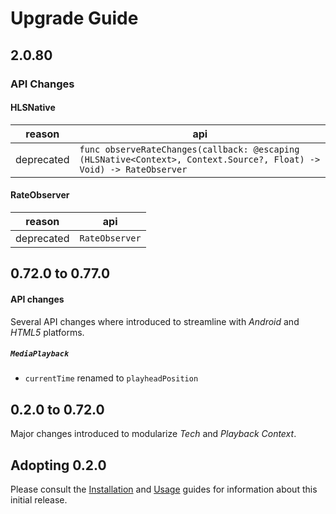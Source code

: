 # Upgrade Guide

## 2.0.80

### API Changes

#### HLSNative

| reason | api |
| -------- | --- |
| deprecated | `func observeRateChanges(callback: @escaping (HLSNative<Context>, Context.Source?, Float) -> Void) -> RateObserver` |

#### RateObserver
| reason | api |
| -------- | --- |
| deprecated | `RateObserver` |


## 0.72.0 to 0.77.0

#### API changes
Several API changes where introduced to streamline with *Android* and *HTML5* platforms.

##### `MediaPlayback`
* `currentTime` renamed to `playheadPosition`


## 0.2.0 to 0.72.0
Major changes introduced to modularize *Tech* and *Playback Context*.

## Adopting 0.2.0
Please consult the [Installation](https://github.com/EricssonBroadcastServices/iOSClientPlayer/blob/master/README.md#installation) and [Usage](https://github.com/EricssonBroadcastServices/iOSClientPlayer/blob/master/README.md#getting-started) guides for information about this initial release.
